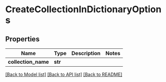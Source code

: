 # CreateCollectionInDictionaryOptions

## Properties
Name | Type | Description | Notes
------------ | ------------- | ------------- | -------------
**collection_name** | **str** |  | 

[[Back to Model list]](../README.md#documentation-for-models) [[Back to API list]](../README.md#documentation-for-api-endpoints) [[Back to README]](../README.md)


